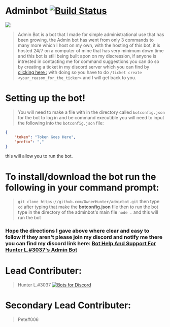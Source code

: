 # Adminbot  [![Build Status](https://travis-ci.org/jch/html-pipeline.svg?branch=master)](https://discordapp.com/invite/vVcu5JW)
<a href=¨https://discordapp.com/invite/vVcu5JW¨ target=¨_blank¨><img src="https://discordapp.com/api/guilds/133049272517001216/widget.png?style=shield"></a>

> Admin Bot is a bot that I made for simple administrational use that has been growing, the Admin bot has went from only 3 commands to many more which I host on my own, with the hosting of this bot, it is hosted 24/7 on a computer of mine that has very minimum down time and this bot is still being built apon on my discression, if anyone is intrested in contacting me for command suggestions you can do so by creating a ticket in my discord server  which you can find by [clicking here :](<https://discord.gg/vVcu5JW>) with doing so you have to do ```/ticket create <your_reason_for_the_ticker>``` and I will get back to you.

# Setting up the bot!
> You will need to make a file with in the directory called ```botconfig.json``` for the bot to log in and be command executible you will need to input the following into the ```botconfig.json``` file:
```json
{
    "token": "Token Goes Here",
    "prefix": ","
}
``` 
this will allow you to run the bot.

# To install/download the bot run the following in your command prompt:
> ```git clone https://github.com/OwnerHunter/adminbot.git``` then type ```cd``` after typing that make the <b>botconfig.json</b> file
> then to run the bot type in the directory of the adminbot's main file  ```node .``` and this will run the bot

### Hope the directions I gave above where clear and easy to follow if they aren't please join my discord and notify me there you can find my discord link here: [Bot Help And Support For Hunter L.#3037's Admin Bot](<https://discord.gg/vVcu5JW>)

# Lead Contributer:
> Hunter L.#3037 [![Bots for Discord](https://botsfordiscord.com/api/bot/484028883520323604/widget)](https://botsfordiscord.com/bots/484028883520323604)
# Secondary Lead Contributer:
> Pete#006
